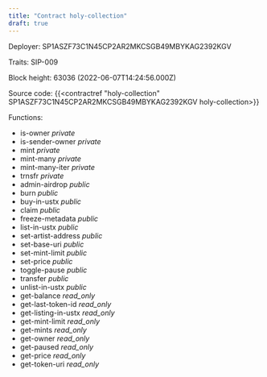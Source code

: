```yaml
---
title: "Contract holy-collection"
draft: true
---
```

Deployer: SP1ASZF73C1N45CP2AR2MKCSGB49MBYKAG2392KGV

Traits:
SIP-009 



Block height: 63036 (2022-06-07T14:24:56.000Z)

Source code: {{<contractref "holy-collection" SP1ASZF73C1N45CP2AR2MKCSGB49MBYKAG2392KGV holy-collection>}}

Functions:

* is-owner _private_
* is-sender-owner _private_
* mint _private_
* mint-many _private_
* mint-many-iter _private_
* trnsfr _private_
* admin-airdrop _public_
* burn _public_
* buy-in-ustx _public_
* claim _public_
* freeze-metadata _public_
* list-in-ustx _public_
* set-artist-address _public_
* set-base-uri _public_
* set-mint-limit _public_
* set-price _public_
* toggle-pause _public_
* transfer _public_
* unlist-in-ustx _public_
* get-balance _read_only_
* get-last-token-id _read_only_
* get-listing-in-ustx _read_only_
* get-mint-limit _read_only_
* get-mints _read_only_
* get-owner _read_only_
* get-paused _read_only_
* get-price _read_only_
* get-token-uri _read_only_
